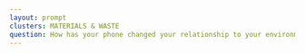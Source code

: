```yaml
---
layout: prompt
clusters: MATERIALS & WASTE
question: How has your phone changed your relationship to your environment?
---
```

